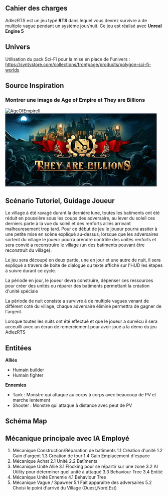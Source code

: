 ## **Cahier des charges**

AdlezRTS est un jeu typé **RTS** dans lequel vous devrez survivre à de multiple vague pendant un système jour/nuit. Ce jeu est réalisé avec **Unreal Engine 5**


## **Univers**
Utilisation du pack Sci-Fi pour la mise en place de l'univers : https://syntystore.com/collections/frontpage/products/polygon-sci-fi-worlds

## **Source Inspiration**
### Montrer une image de Age of Empire et They are Billions
![AgeOfEmpireII](https://www.biendebuter.net/wp-content/uploads/2014/10/23081053091comparo.jpg)
![TheyAreBillions](ImageRepo/BillionsIcon.png)

## **Scénario Tutoriel, Guidage Joueur**
Le village à été ravagé durant la dernière lune, toutes les batiments ont été réduit en poussière sous les coups des adversaire, au lever du soleil
ces derniers parte à la vue du soleil et des renforts alliés arrivant malheuresement trop tard. Pour ce début de jeu le joueur pourra assiter à une petite mise
en scène expliqué au-dessus, lorsque que les adversaires sortent du village le joueur pourra prendre contrôle des unités renforts et sera convié a reconstruire
le village (un des batiments pouvant être reconstruit du village). 

Le jeu sera découpé en deux partie, une en jour et une autre de nuit, il sera expliqué a travers de boite de dialogue ou texte affiché sur l'HUD les étapes à suivre
durant ce cycle.

La période en jour, le joueur devra construire, dépenser ces ressources pour créer des unités ou réparer des batiments permettant la création d'unité spéciale

La période de nuit consiste a survivre à de multiple vagues venant de différent coté du village, chaque adversaire éliminé permettra de gagner de l'argent.

Lorsque toutes les nuits ont été effectué et que le joueur a survécu il sera acceuilli avec un écran de remerciement pour avoir joué a la démo du jeu AdlezRTS

## **Entitées**
**Alliés**
 - Humain builder
 - Humain fighter

**Ennemies**
 - Tank : Monstre qui attaque au corps à corps avec beaucoup de PV et marche lentement
 - Shooter : Monstre qui attaque à distance avec peut de PV

## **Schéma Map**

## **Mécanique principale avec IA Employé**
1. Mécanique Construction/Réparation de batîments
	1.1 Création d'unité
	1.2 Gain d'argent
	1.3 Création de tour
	1.4 Gain Emplacement d'espace
2. Mécanique Achat
	2.1 Unité
	2.2 Batîments
3. Mécanique Unité Allié
	3.1 Flocking pour se répartir sur une zone
	3.2 AI Utility pour déterminer quel unité à attaqué
	3.3 Behaviour Tree
	3.4 Entité 
4. Mécanique Unité Ennemie
	4.1 Behaviour Tree
5. Mécanique Vague / Spawner
	5.1 Fait apparaitre des adversaires
	5.2 Choisi le point d'arrivé du Village (Ouest,Nord,Est)
	






